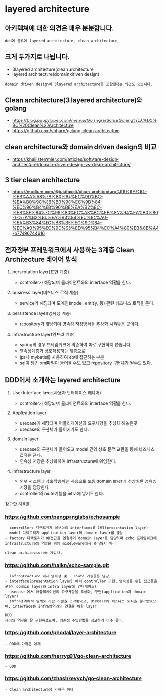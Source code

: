 # layered architecture

## 아키텍쳐에 대한 의견은 매우 분분합니다.
```
ddd에 종류에 layered architecture, clean architecture, 
```

## 크게 두가지로 나뉩니다.
- 3layered architecture(clean architecture)
- layered architecture(domain driven design)

```
domain driven design이 3layered architecture를 포함한다는 의견도 있습니다.
```

## Clean architecture(3 layered architecture)와 golang
- https://blog.puppyloper.com/menus/Golang/articles/Golang%EA%B3%BC%20Clean%20Architecture
- https://github.com/shharn/golang-clean-architecture

## clean architecture와 domain driven design의 비교
- https://khalilstemmler.com/articles/software-design-architecture/domain-driven-design-vs-clean-architecture/

## 3 tier clean architecture
- https://medium.com/@justfaceit/clean-architecture%EB%8A%94-%EB%AA%A8%EB%B0%94%EC%9D%BC-%EA%B0%9C%EB%B0%9C%EC%9D%84-%EC%96%B4%EB%96%BB%EA%B2%8C-%EB%8F%84%EC%99%80%EC%A3%BC%EB%8A%94%EA%B0%80-1-%EA%B2%BD%EA%B3%84%EC%84%A0-%EA%B3%84%EC%B8%B5%EC%9D%84-%EC%A0%95%EC%9D%98%ED%95%B4%EC%A4%80%EB%8B%A4-b77496744616


## 전자정부 프레임워크에서 사용하는 3계층 Clean Architecture 레이어 방식

1. persentation layer(표현 계층)
    - controller가 해당되며 클라이언트와의 interface 역활을 한다.

2. business layer(비즈니스 로직 계층)
    - service가 해당되며 도메인(model, entitiy, 등) 관련 비즈니스 로직을 둔다.

3. persistence layer(영속성 계층)
    - repository가 해당되며 영속성 저장방식을 추상화 시켜놓은 곳이다.

4. infrastructure layer(인프라 계층)
    - spring의 경우 프레임워크에 의존하여 따로 구현하지 않습니다.
    - 영속성계층과 상호작용하는 계층으로
    - jpa나 mybatis를 사용하여 db에 접근하는 부분
    - sql이 담긴 xml파일이 들어갈 수도 있고 repository 구현체가 될수도 있다.


## DDD에서 소개하는 layered architecture
1. User Interface layer(사용자 인터페이스 레이어)
    - controller가 해당되며 클라이언트와의 interface 역활을 한다.

2. Application layer
    - usecase가 해당되며 어플리케이션의 요구사항을 추상화 해놓은곳
    - usecase의 구현체가 들어가기도 한다.  

3. domain layer
    - usecase의 구현체가 들어오고 model 간의 상호 문맥 교환을 통해 비즈니스 로직을 푼다.
    - 영속성 저장은 추상화하여 infrastructure에 위임한다.   

4. infrastructure layer
    - 외부 시스템과 상호작용하는 계층으로 보통 domain layer에 추상화된 영속성 저장을 담당한다.
    - controller의 route기능을 infra에 넣기도 한다.



참고할 자료들
### https://github.com/pangpanglabs/echosample
    - controllers 디렉토리가 외부와의 interfaces를 담당(presentation layer)
    - model 디렉토리가 application layer와 domain layer를 담당
    - factory 디렉토리가 DB접근을 연결하며 domain layer를 담당하며 echo 프레임워크에 infrastructure의 역할을 위임 middleware에서 불러와서 처리
```
clean architecture와 가깝다.
```

### https://github.com/halkn/echo-sample.git
    - infrastructure 에서 영속성 및 , route 기능등을 담당,
    - interface(presentation layer) 에서 controller 구현, 영속성을 위한 접근등을 구현( domain layer와 infra layer의 인터페이스)
    - usecase 에서 애플리케이션의 요구사항을 추상화, 구현(application과 domain layer)
    - infra영역에서 실제로 기반 기술을 모아놓았고, usecase에 비즈니스 로직을 몰아넣었으며, interface는 infra영역과의 연결을 위한 layer
```
DDD
제어의 역전을 잘 구현해놨으며, 의존성 주입방법을 참고하기 아주 좋다.
```
    

### https://github.com/phodal/layer-architecture
    - DDD에 가까운 예제


### https://github.com/herryg91/go-clean-architecture
    - DDD

### https://github.com/zhashkevych/go-clean-architecture
    - Clean architecture에 가까운 예제

